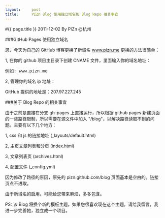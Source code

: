 ```yaml
---
layout:     post
title:      PIZn Blog 使用独立域名和 Blog Repo 相关事宜
---
```

#{{ page.title }}
2011-12-02 By PIZn @杭州

###GitHub Pages 使用独立域名

恩，今天为自己的 GitHub 博客更换了新域名 www.pizn.me 更换的方法很简单：

1, 在你的 github 项目主目录下创建 CNAME 文件，里面输入你的域名地址：
<pre class="js" name="colorcode">
例如: www.pizn.me
</pre>

2, 管理你的域名 ip 地址：

GitHub 提供的地址是：207.97.227.245

###关于 Blog Repo 的相关事宜

由于之前是直接在分支 gh-pages 上直接运行，所以根据 github pages 新建页面的一些路径限制，所以需要在源文件中加入 "/blog"，以解决路径读取不到的问题。主要有以下几个地方：

1, css 和 js 的链接地址 (_layouts/default.html)

2, 主页文章列表和分页 (index.html)

3, 文章列表页 (archives.html)

4, 配置文件 (_config.yml)

因为修改了路径的原因，原先的 pizn.github.com/blog 页面基本是空白的。链接页点不进取。

由于新域名的启用，可能给您带来麻烦，多多包含。

PS: 该 Blog 将换个新的模板主题，如果您很喜欢现在这个主题，请给我留言，我进一步完善她，独立成一个项目。
